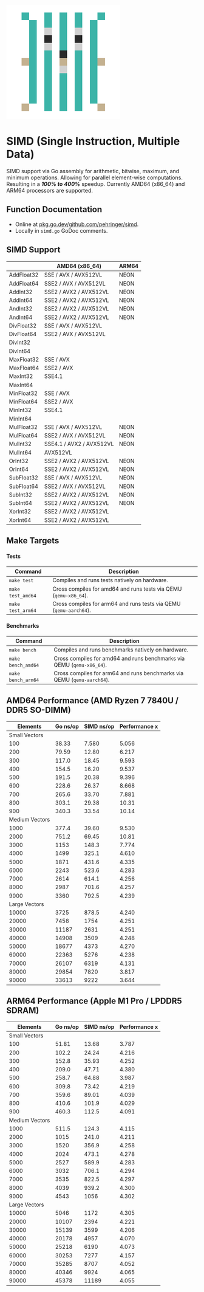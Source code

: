 ![SIMD](logo/300x300.png)
# SIMD (Single Instruction, Multiple Data)
SIMD support via Go assembly for arithmetic, bitwise, maximum, and minimum operations.
Allowing for parallel element-wise computations.
Resulting in a ***100% to 400%*** speedup.
Currently AMD64 (x86_64) and ARM64 processors are supported.
## Function Documentation
- Online at [pkg.go.dev/github.com/pehringer/simd](https://pkg.go.dev/github.com/pehringer/simd).
- Locally in ```simd.go``` GoDoc comments.
## SIMD Support
|          |AMD64 (x86_64)          |ARM64|
|----------|------------------------|-----|
|AddFloat32|SSE / AVX / AVX512VL    |NEON |
|AddFloat64|SSE2 / AVX / AVX512VL   |NEON |
|AddInt32  |SSE2 / AVX2 / AVX512VL  |NEON |
|AddInt64  |SSE2 / AVX2 / AVX512VL  |NEON |
|AndInt32  |SSE2 / AVX2 / AVX512VL  |NEON |
|AndInt64  |SSE2 / AVX2 / AVX512VL  |NEON |
|DivFloat32|SSE / AVX / AVX512VL    |     |
|DivFloat64|SSE2 / AVX / AVX512VL   |     |
|DivInt32  |                        |     |
|DivInt64  |                        |     |
|MaxFloat32|SSE / AVX               |     |
|MaxFloat64|SSE2 / AVX              |     |
|MaxInt32  |SSE4.1                  |     |
|MaxInt64  |                        |     |
|MinFloat32|SSE / AVX               |     |
|MinFloat64|SSE2 / AVX              |     |
|MinInt32  |SSE4.1                  |     |
|MinInt64  |                        |     |
|MulFloat32|SSE / AVX / AVX512VL    |NEON |
|MulFloat64|SSE2 / AVX / AVX512VL   |NEON |
|MulInt32  |SSE4.1 / AVX2 / AVX512VL|NEON |
|MulInt64  |AVX512VL                |     |
|OrInt32   |SSE2 / AVX2 / AVX512VL  |NEON |
|OrInt64   |SSE2 / AVX2 / AVX512VL  |NEON |
|SubFloat32|SSE / AVX / AVX512VL    |NEON |
|SubFloat64|SSE2 / AVX / AVX512VL   |NEON |
|SubInt32  |SSE2 / AVX2 / AVX512VL  |NEON |
|SubInt64  |SSE2 / AVX2 / AVX512VL  |NEON |
|XorInt32  |SSE2 / AVX2 / AVX512VL  |     |
|XorInt64  |SSE2 / AVX2 / AVX512VL  |     |
## Make Targets
#### Tests
|Command              |Description                                                           |
|---------------------|----------------------------------------------------------------------|
|```make test```      |Compiles and runs tests natively on hardware.                         |
|```make test_amd64```|Cross compiles for amd64 and runs tests via QEMU (```qemu-x86_64```). |
|```make test_arm64```|Cross compiles for arm64 and runs tests via QEMU (```qemu-aarch64```).|
#### Benchmarks
|Command               |Description                                                                |
|----------------------|---------------------------------------------------------------------------|
|```make bench```      |Compiles and runs benchmarks natively on hardware.                         |
|```make bench_amd64```|Cross compiles for amd64 and runs benchmarks via QEMU (```qemu-x86_64```). |
|```make bench_arm64```|Cross compiles for arm64 and runs benchmarks via QEMU (```qemu-aarch64```).|
## AMD64 Performance (AMD Ryzen 7 7840U / DDR5 SO-DIMM)
|Elements      |Go ns/op|SIMD ns/op|Performance x|
|--------------|--------|----------|-------------|
|Small Vectors |        |          |             |
|100           |38.33   |7.580     |5.056        |
|200           |79.59   |12.80     |6.217        |
|300           |117.0   |18.45     |9.593        |
|400           |154.5   |16.20     |9.537        |
|500           |191.5   |20.38     |9.396        |
|600           |228.6   |26.37     |8.668        |
|700           |265.6   |33.70     |7.881        |
|800           |303.1   |29.38     |10.31        |
|900           |340.3   |33.54     |10.14        |
|Medium Vectors|        |          |             |
|1000          |377.4   |39.60     |9.530        |
|2000          |751.2   |69.45     |10.81        |
|3000          |1153    |148.3     |7.774        |
|4000          |1499    |325.1     |4.610        |
|5000          |1871    |431.6     |4.335        |
|6000          |2243    |523.6     |4.283        |
|7000          |2614    |614.1     |4.256        |
|8000          |2987    |701.6     |4.257        |
|9000          |3360    |792.5     |4.239        |
|Large Vectors |        |          |             |
|10000         |3725    |878.5     |4.240        |
|20000         |7458    |1754      |4.251        |
|30000         |11187   |2631      |4.251        |
|40000         |14908   |3509      |4.248        |
|50000         |18677   |4373      |4.270        |
|60000         |22363   |5276      |4.238        |
|70000         |26107   |6319      |4.131        |
|80000         |29854   |7820      |3.817        |
|90000         |33613   |9222      |3.644        |
## ARM64 Performance (Apple M1 Pro / LPDDR5 SDRAM)
|Elements      |Go ns/op|SIMD ns/op|Performance x|
|--------------|--------|----------|-------------|
|Small Vectors |        |          |             |
|100           |51.81   |13.68     |3.787        |
|200           |102.2   |24.24     |4.216        |
|300           |152.8   |35.93     |4.252        |
|400           |209.0   |47.71     |4.380        |
|500           |258.7   |64.88     |3.987        |
|600           |309.8   |73.42     |4.219        |
|700           |359.6   |89.01     |4.039        |
|800           |410.6   |101.9     |4.029        |
|900           |460.3   |112.5     |4.091        |
|Medium Vectors|        |          |             |
|1000          |511.5   |124.3     |4.115        |
|2000          |1015    |241.0     |4.211        |
|3000          |1520    |356.9     |4.258        |
|4000          |2024    |473.1     |4.278        |
|5000          |2527    |589.9     |4.283        |
|6000          |3032    |706.1     |4.294        |
|7000          |3535    |822.5     |4.297        |
|8000          |4039    |939.2     |4.300        |
|9000          |4543    |1056      |4.302        |
|Large Vectors |        |          |             |
|10000         |5046    |1172      |4.305        |
|20000         |10107   |2394      |4.221        |
|30000         |15139   |3599      |4.206        |
|40000         |20178   |4957      |4.070        |
|50000         |25218   |6190      |4.073        |
|60000         |30253   |7277      |4.157        |
|70000         |35285   |8707      |4.052        |
|80000         |40346   |9924      |4.065        |
|90000         |45378   |11189     |4.055        |
